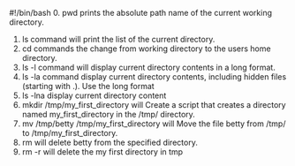 #!/bin/bash
0. pwd prints the absolute path name of the current working directory.
1. ls command will print the list of the current directory.
2. cd commands the change from working directory to the users home directory.
3. ls -l command will display current directory contents in a long format.
4. ls -la command display current directory contents, including hidden files (starting with .). Use the long format
5. ls -lna display current directory content
6. mkdir /tmp/my_first_directory will Create a script that creates a directory named my_first_directory in the /tmp/ directory.
7. mv /tmp/betty /tmp/my_first_directory will Move the file betty from /tmp/ to /tmp/my_first_directory.
8. rm will delete betty from the specified directory.
9. rm -r will delete the my first directory in tmp
